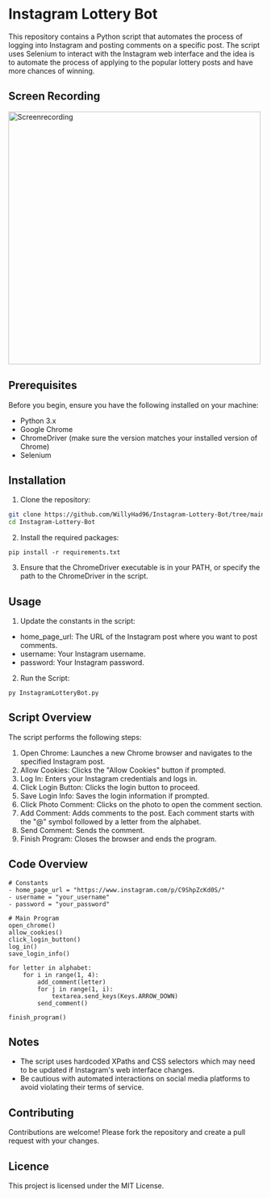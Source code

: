 # Instagram Lottery Bot

This repository contains a Python script that automates the process of logging into Instagram and posting comments on a specific post. The script uses Selenium to interact with the Instagram web interface and the idea is to automate the process of applying to the popular lottery posts and have more chances of winning.


## Screen Recording

<img src="https://github.com/WillyHad96/Instagram-Lottery-Bot/blob/main/InstagramLotteryBotVideoGIF.gif" alt="Screenrecording" width="500" height="500">




## Prerequisites

Before you begin, ensure you have the following installed on your machine:

- Python 3.x
- Google Chrome
- ChromeDriver (make sure the version matches your installed version of Chrome)
- Selenium





## Installation

1. Clone the repository:

```bash
git clone https://github.com/WillyHad96/Instagram-Lottery-Bot/tree/main.git
cd Instagram-Lottery-Bot
```

2. Install the required packages:

```
pip install -r requirements.txt
```

3. Ensure that the ChromeDriver executable is in your PATH, or specify the path to the ChromeDriver in the script.





## Usage

1. Update the constants in the script:

- home_page_url: The URL of the Instagram post where you want to post comments.
- username: Your Instagram username.
- password: Your Instagram password.

2. Run the Script:
```
py InstagramLotteryBot.py
```





## Script Overview

The script performs the following steps:

1. Open Chrome: Launches a new Chrome browser and navigates to the specified Instagram post.
2. Allow Cookies: Clicks the "Allow Cookies" button if prompted.
3. Log In: Enters your Instagram credentials and logs in.
4. Click Login Button: Clicks the login button to proceed.
5. Save Login Info: Saves the login information if prompted.
6. Click Photo Comment: Clicks on the photo to open the comment section.
7. Add Comment: Adds comments to the post. Each comment starts with the "@" symbol followed by a letter from the alphabet.
8. Send Comment: Sends the comment.
9. Finish Program: Closes the browser and ends the program.


   

## Code Overview

```
# Constants
- home_page_url = "https://www.instagram.com/p/C9ShpZcKd0S/"
- username = "your_username"
- password = "your_password"

# Main Program
open_chrome()
allow_cookies()
click_login_button()
log_in()
save_login_info()

for letter in alphabet:
    for i in range(1, 4):
        add_comment(letter)
        for j in range(1, i):
            textarea.send_keys(Keys.ARROW_DOWN)
        send_comment()

finish_program()
```



## Notes

- The script uses hardcoded XPaths and CSS selectors which may need to be updated if Instagram's web interface changes.
- Be cautious with automated interactions on social media platforms to avoid violating their terms of service.


## Contributing

Contributions are welcome! Please fork the repository and create a pull request with your changes.

## Licence

This project is licensed under the MIT License.

